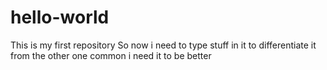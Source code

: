 # hello-world
This is my first repository
So now i need to type stuff in it to 
differentiate it from the other one
common i need it to be better
